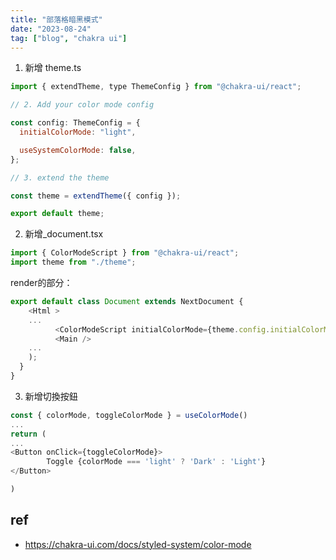 ```yaml
---
title: "部落格暗黑模式"
date: "2023-08-24"
tag: ["blog", "chakra ui"]
---
```


1. 新增 theme.ts

```js
import { extendTheme, type ThemeConfig } from "@chakra-ui/react";

// 2. Add your color mode config

const config: ThemeConfig = {
  initialColorMode: "light",

  useSystemColorMode: false,
};

// 3. extend the theme

const theme = extendTheme({ config });

export default theme;
```

2. 新增\_document.tsx

```js
import { ColorModeScript } from "@chakra-ui/react";
import theme from "./theme";
```
render的部分：
```js
export default class Document extends NextDocument {
	<Html >
	...
          <ColorModeScript initialColorMode={theme.config.initialColorMode} />
          <Main />
	...
    );
  }
}
```

3. 新增切換按鈕

```js
const { colorMode, toggleColorMode } = useColorMode()
...
return (
...
<Button onClick={toggleColorMode}>
        Toggle {colorMode === 'light' ? 'Dark' : 'Light'}
</Button>

)

```

## ref

- https://chakra-ui.com/docs/styled-system/color-mode
